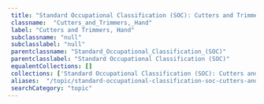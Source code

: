 ```yaml
--- 
 title: "Standard Occupational Classification (SOC): Cutters and Trimmers, Hand" 
 classname:  "Cutters_and_Trimmers,_Hand" 
 label: "Cutters and Trimmers, Hand" 
 subclassname: "null" 
 subclasslabel: "null" 
 parentclassname: "Standard_Occupational_Classification_(SOC)" 
 parentclasslabel: "Standard Occupational Classification (SOC)" 
 equalentCollections: [] 
 collections: ['Standard Occupational Classification (SOC): Cutters and Trimmers, Hand']
 aliases:  "/topic/standard-occupational-classification-soc-cutters-and-trimmers-hand"  
 searchCategory: "topic" 
---
```

